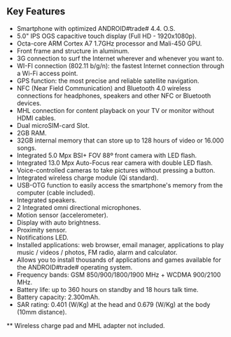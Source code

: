 ## Key Features
* Smartphone with optimized ANDROID#trade# 4.4. O.S.
* 5.0" IPS OGS capacitive touch display (Full HD - 1920x1080p).
* Octa-core ARM Cortex A7 1.7GHz processor and Mali-450 GPU.
* Front frame and structure in aluminum.
* 3G connection to surf the Internet wherever and whenever you want to.
* WI-FI connection (802.11 b/g/n): the fastest Internet connection through a Wi-Fi access point.
* GPS function: the most precise and reliable satellite navigation.
* NFC (Near Field Communication) and Bluetooth 4.0 wireless connections for headphones, speakers and other NFC or Bluetooth devices.
* MHL connection for content playback on your TV or monitor without HDMI cables.
* Dual microSIM-card Slot.
* 2GB RAM.
* 32GB internal memory that can store up to 128 hours of video or 16.000 songs.
* Integrated 5.0 Mpx BSI+ FOV 88º front camera with LED flash.
* Integrated 13.0 Mpx Auto-Focus rear camera with double LED flash.
* Voice-controlled cameras to take pictures without pressing a button.
* Integrated wireless charge module (Qi standard).
* USB-OTG function to easily access the smartphone's memory from the computer (cable included).
* Integrated speakers.
* 2 Integrated omni directional microphones.
* Motion sensor (accelerometer).
* Display with auto brightness.
* Proximity sensor.
* Notifications LED.
* Installed applications: web browser, email manager, applications to play music / videos / photos, FM radio, alarm and calculator.
* Allows you to install thousands of applications and games available for the ANDROID#trade# operating system.
* Frequency bands: GSM 850/900/1800/1900 MHz + WCDMA 900/2100 MHz.
* Battery life: up to 360 hours on standby and 18 hours talk time.
* Battery capacity: 2.300mAh.
* SAR rating: 0.401 (W/Kg) at the head and 0.679 (W/Kg) at the body (10mm distance).

** Wireless charge pad and MHL adapter not included.
